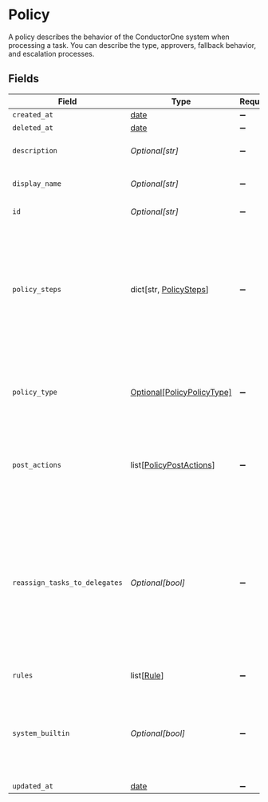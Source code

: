# Policy

A policy describes the behavior of the ConductorOne system when processing a task. You can describe the type, approvers, fallback behavior, and escalation processes.


## Fields

| Field                                                                                                                                                                       | Type                                                                                                                                                                        | Required                                                                                                                                                                    | Description                                                                                                                                                                 |
| --------------------------------------------------------------------------------------------------------------------------------------------------------------------------- | --------------------------------------------------------------------------------------------------------------------------------------------------------------------------- | --------------------------------------------------------------------------------------------------------------------------------------------------------------------------- | --------------------------------------------------------------------------------------------------------------------------------------------------------------------------- |
| `created_at`                                                                                                                                                                | [date](https://docs.python.org/3/library/datetime.html#date-objects)                                                                                                        | :heavy_minus_sign:                                                                                                                                                          | N/A                                                                                                                                                                         |
| `deleted_at`                                                                                                                                                                | [date](https://docs.python.org/3/library/datetime.html#date-objects)                                                                                                        | :heavy_minus_sign:                                                                                                                                                          | N/A                                                                                                                                                                         |
| `description`                                                                                                                                                               | *Optional[str]*                                                                                                                                                             | :heavy_minus_sign:                                                                                                                                                          | The description of the Policy.                                                                                                                                              |
| `display_name`                                                                                                                                                              | *Optional[str]*                                                                                                                                                             | :heavy_minus_sign:                                                                                                                                                          | The display name of the Policy.                                                                                                                                             |
| `id`                                                                                                                                                                        | *Optional[str]*                                                                                                                                                             | :heavy_minus_sign:                                                                                                                                                          | The ID of the Policy.                                                                                                                                                       |
| `policy_steps`                                                                                                                                                              | dict[str, [PolicySteps](../../models/shared/policysteps.md)]                                                                                                                | :heavy_minus_sign:                                                                                                                                                          | A map of string(policy type) to steps in a policy. This structure is leftover from a previous design, and should only ever have one key->value set.                         |
| `policy_type`                                                                                                                                                               | [Optional[PolicyPolicyType]](../../models/shared/policypolicytype.md)                                                                                                       | :heavy_minus_sign:                                                                                                                                                          | Indicates the type of this policy. Can also be used to get the value from policySteps.                                                                                      |
| `post_actions`                                                                                                                                                              | list[[PolicyPostActions](../../models/shared/policypostactions.md)]                                                                                                         | :heavy_minus_sign:                                                                                                                                                          | An array of actions (ordered) to take place after a policy completes processing.                                                                                            |
| `reassign_tasks_to_delegates`                                                                                                                                               | *Optional[bool]*                                                                                                                                                            | :heavy_minus_sign:                                                                                                                                                          | A policy configuration option that allows for reassinging tasks to delgated users. This level of delegation referrs to the individual delegates users set on their account. |
| `rules`                                                                                                                                                                     | list[[Rule](../../models/shared/rule.md)]                                                                                                                                   | :heavy_minus_sign:                                                                                                                                                          | The rules field.                                                                                                                                                            |
| `system_builtin`                                                                                                                                                            | *Optional[bool]*                                                                                                                                                            | :heavy_minus_sign:                                                                                                                                                          | Whether this policy is a builtin system policy. Builtin system policies cannot be edited.                                                                                   |
| `updated_at`                                                                                                                                                                | [date](https://docs.python.org/3/library/datetime.html#date-objects)                                                                                                        | :heavy_minus_sign:                                                                                                                                                          | N/A                                                                                                                                                                         |